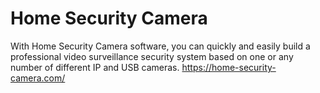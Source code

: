 # Home Security Camera
With Home Security Camera software, you can quickly and easily build a professional video surveillance security system based on one or any number of different IP and USB cameras.
https://home-security-camera.com/
